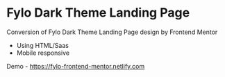 # Fylo Dark Theme Landing Page
Conversion of Fylo Dark Theme Landing Page design by Frontend Mentor 
- Using HTML/Saas
- Mobile responsive

Demo - https://fylo-frontend-mentor.netlify.com
